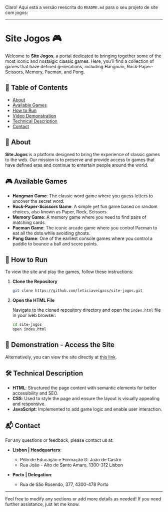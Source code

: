 Claro! Aqui está a versão reescrita do `README.md` para o seu projeto de site com jogos:

---

# Site Jogos 🎮

Welcome to **Site Jogos**, a portal dedicated to bringing together some of the most iconic and nostalgic classic games. Here, you'll find a collection of games that have defined generations, including Hangman, Rock-Paper-Scissors, Memory, Pacman, and Pong.

## 📂 Table of Contents

- [About](#about)
- [Available Games](#available-games)
- [How to Run](#how-to-run)
- [Video Demonstration](#video-demonstration)
- [Technical Description](#technical-description)
- [Contact](#contact)

## 📖 About

**Site Jogos** is a platform designed to bring the experience of classic games to the web. Our mission is to preserve and provide access to games that have defined eras and continue to entertain people around the world.

## 🎮 Available Games

- **Hangman Game**: The classic word game where you guess letters to uncover the secret word.
- **Rock-Paper-Scissors Game**: A simple yet fun game based on random choices, also known as Paper, Rock, Scissors.
- **Memory Game**: A memory game where you need to find pairs of matching cards.
- **Pacman Game**: The iconic arcade game where you control Pacman to eat all the dots while avoiding ghosts.
- **Pong Game**: One of the earliest console games where you control a paddle to bounce a ball and score points.

## 🚀 How to Run

To view the site and play the games, follow these instructions:

1. **Clone the Repository**

   ```bash
   git clone https://github.com/leticiaveigacs/site-jogos.git
   ```

2. **Open the HTML File**

   Navigate to the cloned repository directory and open the `index.html` file in your web browser.

   ```bash
   cd site-jogos
   open index.html
   ```


## 🎥 Demonstration - Access the Site

   Alternatively, you can view the site directly at [this link](https://leticiaveigacs.github.io/site-jogos/).

## 🛠️ Technical Description

- **HTML**: Structured the page content with semantic elements for better accessibility and SEO.
- **CSS**: Used to style the page and ensure the layout is visually appealing and responsive.
- **JavaScript**: Implemented to add game logic and enable user interaction.

## 📬 Contact

For any questions or feedback, please contact us at:

- **Lisbon | Headquarters**:
  - Pólo de Educação e Formação D. João de Castro
  - Rua João - Alto de Santo Amaro, 1300-312 Lisbon

- **Porto | Delegation**:
  - Rua de São Rosendo, 377, 4300-478 Porto

---

Feel free to modify any sections or add more details as needed! If you need further assistance, just let me know.
